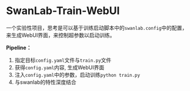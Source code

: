 # SwanLab-Train-WebUI

一个实验性项目，思考是可以基于训练启动脚本中的`swanlab.config`中的配置，来生成WebUI界面，来控制超参数以启动训练。

**Pipeline：**
1. 指定目标`config.yaml`文件与`train.py`文件
2. 获得`config.yaml`内容, 生成WebUI界面
3. 注入`config.yaml`中的参数，启动训练`python train.py`
4. 与swanlab的特性深度结合